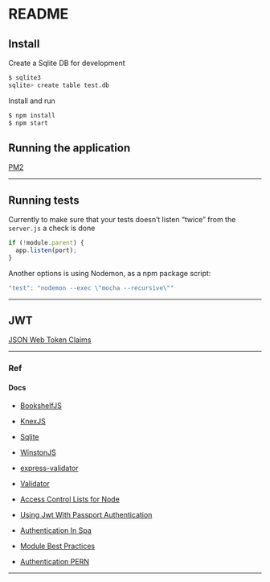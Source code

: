 # README

## Install

Create a Sqlite DB for development

```sh
$ sqlite3
sqlite> create table test.db
```

Install and run

```sh
$ npm install
$ npm start
```

## Running the application

[PM2](https://github.com/Unitech/PM2/)

---

## Running tests

Currently to make sure that your tests doesn’t listen “twice” from the `server.js` a check is done

```js
if (!module.parent) {
  app.listen(port);
}
```

Another options is using Nodemon, as a npm package script:

```js
"test": "nodemon --exec \"mocha --recursive\""
```

---

## JWT

[JSON Web Token Claims](https://www.iana.org/assignments/jwt/jwt.xhtml)

---

### Ref

#### Docs

- [BookshelfJS](https://bookshelfjs.org/api.html)
- [KnexJS](https://knexjs.org/)
- [Sqlite](http://www.sqlitetutorial.net/)
- [WinstonJS](https://github.com/winstonjs/winston)
- [express-validator](https://github.com/express-validator/express-validator)
- [Validator](https://github.com/chriso/validator.js)

- [Access Control Lists for Node](https://github.com/optimalbits/node_acl)
- [Using Jwt With Passport Authentication](https://medium.com/front-end-weekly/learn-using-jwt-with-passport-authentication-9761539c4314)
- [Authentication In Spa](https://medium.com/@jcbaey/authentication-in-spa-reactjs-and-vuejs-the-right-way-e4a9ac5cd9a3)
- [Module Best Practices](https://github.com/mattdesl/module-best-practices)
- [Authentication PERN](https://github.com/danscratch/pern/blob/master/backend/src/db/user.js)

---

<!---
https://github.com/strongloop/loopback
--->
